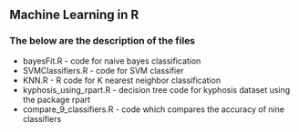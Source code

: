 <h2> Machine Learning in R </h2>

<h3> The below are the description of the files </h3>

<ul>
<li> bayesFit.R - code for naive bayes classification
<li> SVMClassifiers.R - code for SVM classifier
<li> KNN.R - R code for K nearest neighbor classification
<li> kyphosis_using_rpart.R - decision tree code for kyphosis dataset using the package rpart
<li> compare_9_classifiers.R - code which compares the accuracy of nine classifiers
</ul>
